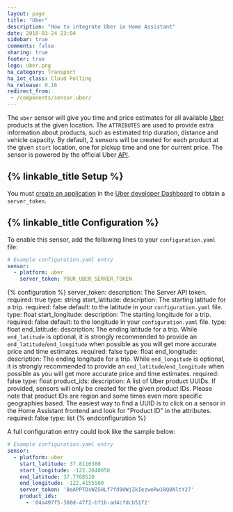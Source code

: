 ```yaml
---
layout: page
title: "Uber"
description: "How to integrate Uber in Home Assistant"
date: 2016-03-24 23:04
sidebar: true
comments: false
sharing: true
footer: true
logo: uber.png
ha_category: Transport
ha_iot_class: Cloud Polling
ha_release: 0.16
redirect_from:
 - /components/sensor.uber/
---
```


The `uber` sensor will give you time and price estimates for all available [Uber](https://uber.com) products at the given location. The `ATTRIBUTES` are used to provide extra information about products, such as estimated trip duration, distance and vehicle capacity. By default, 2 sensors will be created for each product at the given `start` location, one for pickup time and one for current price. The sensor is powered by the official Uber [API](https://developer.uber.com/).

## {% linkable_title Setup %}

You must [create an application](https://developer.uber.com/dashboard/create) in the [Uber developer Dashboard](https://developer.uber.com) to obtain a `server_token`.

## {% linkable_title Configuration %}

To enable this sensor, add the following lines to your `configuration.yaml` file:

```yaml
# Example configuration.yaml entry
sensor:
  - platform: uber
    server_token: YOUR_UBER_SERVER_TOKEN
```

{% configuration %}
server_token:
  description: The Server API token.
  required: true
  type: string
start_latitude:
  description: The starting latitude for a trip.
  required: false
  default: to the latitude in your `configuration.yaml` file.
  type: float
start_longitude:
  description: The starting longitude for a trip.
  required: false
  default: to the longitude in your `configuration.yaml` file.
  type: float
end_latitude:
  description: The ending latitude for a trip. While `end_latitude` is optional, it is strongly recommended to provide an `end_latitude`/`end_longitude` when possible as you will get more accurate price and time estimates.
  required: false
  type: float
end_longitude:
  description: The ending longitude for a trip. While `end_longitude` is optional, it is strongly recommended to provide an `end_latitude`/`end_longitude` when possible as you will get more accurate price and time estimates.
  required: false
  type: float
product_ids:
  description: A list of Uber product UUIDs. If provided, sensors will only be created for the given product IDs. Please note that product IDs are region and some times even more specific geographies based. The easiest way to find a UUID is to click on a sensor in the Home Assistant frontend and look for "Product ID" in the attributes.
  required: false
  type: list
{% endconfiguration %}

A full configuration entry could look like the sample below:

```yaml
# Example configuration.yaml entry
sensor:
  - platform: uber
    start_latitude: 37.8116380
    start_longitude: -122.2648050
    end_latitude: 37.7768520
    end_longitude: -122.4155500
    server_token: 'BeAPPTDsWZSHLf7fd9OWjZkIezweRw18Q8NltY27'
    product_ids:
      - '04a497f5-380d-47f2-bf1b-ad4cfdcb51f2'
```

